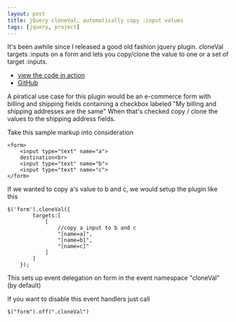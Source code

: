 ```yaml
---
layout: post
title: jQuery cloneVal, automatically copy :input values 
tags: [jquery, project]
---
```


It's been awhile since I released a good old fashion jquery plugin. cloneVal targets :inputs on a form and lets you copy/clone the value to one or a set of target :inputs. 


* [view the code in action](/demos/2013-10-12-jquery-cloneVal)
* [GitHub](https://github.com/jebaird/jquery-cloneVal)

A piratical use case for this plugin would be an e-commerce form with billing and shipping fields containing a checkbox labeled "My billing and shipping addresses are the same" When that's checked copy / clone the values to the shipping address fields.

Take this sample markup into consideration

	<form>
		<input type="text" name="a">
		destination<br>
		<input type="text" name="b">
		<input type="text" name="c">
	</form>

If we wanted to copy a's value to b and c, we would setup the plugin like this

	$('form').cloneVal({
            targets:[
                [
                	//copy a input to b and c
                    "[name=a]",
                    "[name=b]",
                    "[name=c]"
                ]
            ]
        });

This sets up event delegation on form in the event namespace "cloneVal"(by default)

If you want to disable this event handlers just call

`$("form").off(".cloneVal")`

